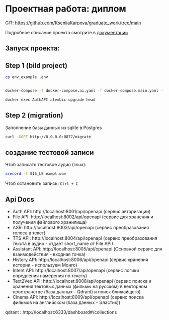 # Проектная работа: диплом

GIT: https://github.com/KseniiaKarpova/graduate_work/tree/main

Подробное описание проекта смотрите в [документации](./docs)

## Запуск проекта:

## Step 1 (bild project)
```bash
cp env_example .env
```

```bash

docker-compose -f docker-compose.ai.yaml -f docker-compose.main.yaml -f docker-compose.etl.yaml  up --build
```

```bash
docker exec AuthAPI alembic upgrade head 

```
## Step 2 (migration)
Заполнение базы данных из sqlite в Postgres

```bash
curl -XGET http://0.0.0.0:8877/migrate
```


## создание тестовой записи


Чтоб записать тестовое аудио (linux):

```bash
arecord -f S16_LE exmpl.wav
```
Чтоб остановить запись: `Ctrl + C`


## Api Docs
- Auth API: http://localhost:8001/api/openapi (сервис авторизации)
- File API: http://localhost:8002/api/openapi (сервис для хранения и получения файлового хранилища)
- ASR: http://localhost:8003/api/openapi (сервис преобразования голоса в текст)
- TTS API: http://localhost:8004/api/openapi (сервис преобразования текста в аудио - отдает short_name от File API)
- Assistant API: http://localhost:8005/api/openapi (Основной сервис для взаимодействия - входная точка)
- History API: http://localhost:8006/api/openapi (сервис хранения истории - используем Монго)
- Intent API: http://localhost:8007/api/openapi (сервис логики опредления намерения по тексту)
- Text2Vec API: http://localhost:8008/api/openapi (сервис поиска и хранения тектовых данных (фильмы на русском) в векторном пространстве (база данных - Qdrant) и поиск ближайщего)
- Cinema API: http://localhost:8009/api/openapi (сервис поиска фильмов на английском (база данных - Эластик))

qdrant : http://localhost:6333/dashboard#/collections